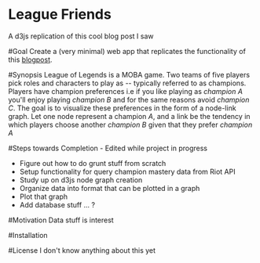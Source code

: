 # League Friends
A d3js replication of this cool blog post I saw

#Goal
Create a (very minimal) web app that replicates the functionality of this [blogpost](http://na.leagueoflegends.com/en/page/find-your-lunch-table-which-champs-are-friends).

#Synopsis
League of Legends is a MOBA game. Two teams of five players pick roles and characters to play as -- typically referred to as champions. Players have champion preferences i.e if you like playing as _champion A_ you'll enjoy playing _champion B_ and for the same reasons avoid _champion C_. The goal is to visualize these preferences in the form of a node-link graph. Let one node represent a champion _A_, and a link be the tendency in which players choose another _champion B_ given that they prefer _champion A_

#Steps towards Completion - Edited while project in progress

* Figure out how to do grunt stuff from scratch
* Setup functionality for query champion mastery data from Riot API
* Study up on d3js node graph creation  
* Organize data into format that can be plotted in a graph
* Plot that graph
* Add database stuff ... ? 


#Motivation
Data stuff is interest

#Installation

#License
I don't know anything about this yet




